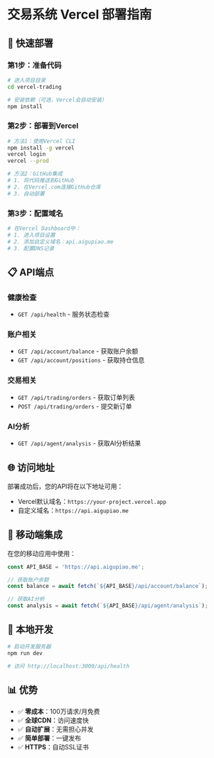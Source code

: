 # 交易系统 Vercel 部署指南

## 🚀 快速部署

### 第1步：准备代码
```bash
# 进入项目目录
cd vercel-trading

# 安装依赖（可选，Vercel会自动安装）
npm install
```

### 第2步：部署到Vercel
```bash
# 方法1：使用Vercel CLI
npm install -g vercel
vercel login
vercel --prod

# 方法2：GitHub集成
# 1. 将代码推送到GitHub
# 2. 在Vercel.com连接GitHub仓库
# 3. 自动部署
```

### 第3步：配置域名
```bash
# 在Vercel Dashboard中：
# 1. 进入项目设置
# 2. 添加自定义域名：api.aigupiao.me
# 3. 配置DNS记录
```

## 📋 API端点

### 健康检查
- `GET /api/health` - 服务状态检查

### 账户相关
- `GET /api/account/balance` - 获取账户余额
- `GET /api/account/positions` - 获取持仓信息

### 交易相关  
- `GET /api/trading/orders` - 获取订单列表
- `POST /api/trading/orders` - 提交新订单

### AI分析
- `GET /api/agent/analysis` - 获取AI分析结果

## 🌐 访问地址

部署成功后，您的API将在以下地址可用：
- Vercel默认域名：`https://your-project.vercel.app`
- 自定义域名：`https://api.aigupiao.me`

## 📱 移动端集成

在您的移动应用中使用：
```javascript
const API_BASE = 'https://api.aigupiao.me';

// 获取账户余额
const balance = await fetch(`${API_BASE}/api/account/balance`);

// 获取AI分析
const analysis = await fetch(`${API_BASE}/api/agent/analysis`);
```

## 🔧 本地开发

```bash
# 启动开发服务器
npm run dev

# 访问 http://localhost:3000/api/health
```

## 📊 优势

- ✅ **零成本**：100万请求/月免费
- ✅ **全球CDN**：访问速度快
- ✅ **自动扩展**：无需担心并发
- ✅ **简单部署**：一键发布
- ✅ **HTTPS**：自动SSL证书
